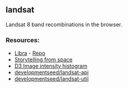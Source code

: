 landsat
-------

Landsat 8 band recombinations in the browser.


### Resources:

- [Libra](http://libra.developmentseed.org/) - [Repo](https://github.com/AstroDigital/libra)
- [Storytelling from space](https://gist.github.com/briantjacobs/ae5510ca84ef172b2f5f)
- [D3 Image intensity histogram](http://bl.ocks.org/jinroh/4666920)
- [developmentseed/landsat-api](https://github.com/developmentseed/landsat-api)
- [developmentseed/landsat-util](https://github.com/developmentseed/landsat-util)
